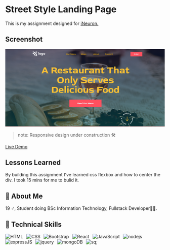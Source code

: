 
# Street Style Landing Page

This is my assignment designed for [iNeuron.](https://ineuron.ai/)

## Screenshot

![App Screenshot](assets/Screenshot.png)
>note: Responsive design under construction 🛠️

[Live Demo](https://parveshahamed-street-style-landing-page.netlify.app/)

## Lessons Learned

By building this assignment I've learned css flexbox and how to center the div. I took 15 mins for me to bulid it.

## 🚀 About Me

19 ♂, Student doing BSc Information Technology, Fullstack Developer🧑‍💻.

## 💼 Technical Skills

![HTML](https://img.shields.io/badge/HTML5-E34F26?style=for-the-badge&logo=html5&logoColor=white) &thinsp; ![CSS](https://img.shields.io/badge/CSS3-1572B6?style=for-the-badge&logo=css3&logoColor=white) &thinsp; ![Bootstrap](https://img.shields.io/badge/Bootstrap-563D7C?style=for-the-badge&logo=bootstrap&logoColor=white) &thinsp; ![React](https://img.shields.io/badge/React-20232A?style=for-the-badge&logo=react&logoColor=61DAFB) &thinsp; ![JavaScript](https://img.shields.io/badge/JavaScript-323330?style=for-the-badge&logo=javascript&logoColor=F7DF1E) &thinsp; ![nodejs](https://img.shields.io/badge/Node.js-43853D?style=for-the-badge&logo=node.js&logoColor=white) &thinsp; ![expressJS](https://img.shields.io/badge/Express.js-404D59?style=for-the-badge)  &thinsp; ![jquery](https://img.shields.io/badge/jQuery-0769AD?style=for-the-badge&logo=jquery&logoColor=white) &thinsp; ![mongoDB](https://img.shields.io/badge/MongoDB-4EA94B?style=for-the-badge&logo=mongodb&logoColor=white) &thinsp; ![sq;](https://img.shields.io/badge/MySQL-00000F?style=for-the-badge&logo=mysql&logoColor=white)
